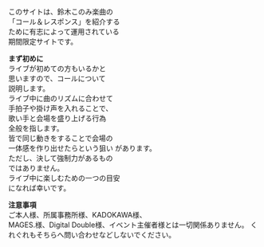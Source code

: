 このサイトは、鈴木このみ楽曲の  
「コール＆レスポンス」を紹介する  
ために有志によって運用されている  
期間限定サイトです。  

**まず初めに**  
ライブが初めての方もいるかと  
思いますので、コールについて  
説明します。  
ライブ中に曲のリズムに合わせて  
手拍子や掛け声を入れることで、  
歌い手と会場を盛り上げる行為  
全般を指します。  
皆で同じ動きをすることで会場の  
一体感を作り出せたらという狙い
があります。  
ただし、決して強制力があるもの  
ではありません。  
ライブ中に楽しむための一つの目安  
になれば幸いです。  

**注意事項**  
ご本人様、所属事務所様、KADOKAWA様、  
MAGES.様、Digital Double様、イベント主催者様とは一切関係ありません。
くれぐれもそちらへ問い合わせなどしないでください。
